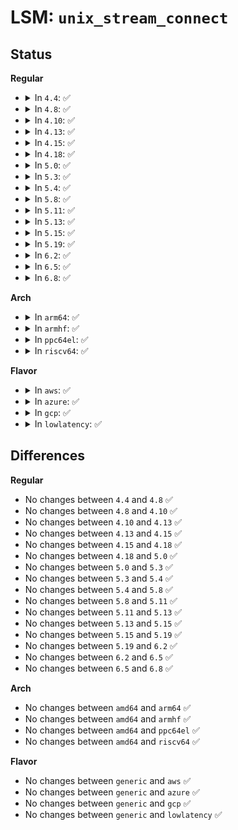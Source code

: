 # LSM: <code>unix_stream_connect</code>

## Status
<b>Regular</b>
<ul>
<li>
<details>
<summary>In <code>4.4</code>: ✅</summary>

```c
int security_unix_stream_connect(struct sock *sock, struct sock *other, struct sock *newsk);
```
</details>
</li>
<li>
<details>
<summary>In <code>4.8</code>: ✅</summary>

```c
int security_unix_stream_connect(struct sock *sock, struct sock *other, struct sock *newsk);
```
</details>
</li>
<li>
<details>
<summary>In <code>4.10</code>: ✅</summary>

```c
int security_unix_stream_connect(struct sock *sock, struct sock *other, struct sock *newsk);
```
</details>
</li>
<li>
<details>
<summary>In <code>4.13</code>: ✅</summary>

```c
int security_unix_stream_connect(struct sock *sock, struct sock *other, struct sock *newsk);
```
</details>
</li>
<li>
<details>
<summary>In <code>4.15</code>: ✅</summary>

```c
int security_unix_stream_connect(struct sock *sock, struct sock *other, struct sock *newsk);
```
</details>
</li>
<li>
<details>
<summary>In <code>4.18</code>: ✅</summary>

```c
int security_unix_stream_connect(struct sock *sock, struct sock *other, struct sock *newsk);
```
</details>
</li>
<li>
<details>
<summary>In <code>5.0</code>: ✅</summary>

```c
int security_unix_stream_connect(struct sock *sock, struct sock *other, struct sock *newsk);
```
</details>
</li>
<li>
<details>
<summary>In <code>5.3</code>: ✅</summary>

```c
int security_unix_stream_connect(struct sock *sock, struct sock *other, struct sock *newsk);
```
</details>
</li>
<li>
<details>
<summary>In <code>5.4</code>: ✅</summary>

```c
int security_unix_stream_connect(struct sock *sock, struct sock *other, struct sock *newsk);
```
</details>
</li>
<li>
<details>
<summary>In <code>5.8</code>: ✅</summary>

```c
int security_unix_stream_connect(struct sock *sock, struct sock *other, struct sock *newsk);
```
</details>
</li>
<li>
<details>
<summary>In <code>5.11</code>: ✅</summary>

```c
int security_unix_stream_connect(struct sock *sock, struct sock *other, struct sock *newsk);
```
</details>
</li>
<li>
<details>
<summary>In <code>5.13</code>: ✅</summary>

```c
int security_unix_stream_connect(struct sock *sock, struct sock *other, struct sock *newsk);
```
</details>
</li>
<li>
<details>
<summary>In <code>5.15</code>: ✅</summary>

```c
int security_unix_stream_connect(struct sock *sock, struct sock *other, struct sock *newsk);
```
</details>
</li>
<li>
<details>
<summary>In <code>5.19</code>: ✅</summary>

```c
int security_unix_stream_connect(struct sock *sock, struct sock *other, struct sock *newsk);
```
</details>
</li>
<li>
<details>
<summary>In <code>6.2</code>: ✅</summary>

```c
int security_unix_stream_connect(struct sock *sock, struct sock *other, struct sock *newsk);
```
</details>
</li>
<li>
<details>
<summary>In <code>6.5</code>: ✅</summary>

```c
int security_unix_stream_connect(struct sock *sock, struct sock *other, struct sock *newsk);
```
</details>
</li>
<li>
<details>
<summary>In <code>6.8</code>: ✅</summary>

```c
int security_unix_stream_connect(struct sock *sock, struct sock *other, struct sock *newsk);
```
</details>
</li>
</ul>
<b>Arch</b>
<ul>
<li>
<details>
<summary>In <code>arm64</code>: ✅</summary>

```c
int security_unix_stream_connect(struct sock *sock, struct sock *other, struct sock *newsk);
```
</details>
</li>
<li>
<details>
<summary>In <code>armhf</code>: ✅</summary>

```c
int security_unix_stream_connect(struct sock *sock, struct sock *other, struct sock *newsk);
```
</details>
</li>
<li>
<details>
<summary>In <code>ppc64el</code>: ✅</summary>

```c
int security_unix_stream_connect(struct sock *sock, struct sock *other, struct sock *newsk);
```
</details>
</li>
<li>
<details>
<summary>In <code>riscv64</code>: ✅</summary>

```c
int security_unix_stream_connect(struct sock *sock, struct sock *other, struct sock *newsk);
```
</details>
</li>
</ul>
<b>Flavor</b>
<ul>
<li>
<details>
<summary>In <code>aws</code>: ✅</summary>

```c
int security_unix_stream_connect(struct sock *sock, struct sock *other, struct sock *newsk);
```
</details>
</li>
<li>
<details>
<summary>In <code>azure</code>: ✅</summary>

```c
int security_unix_stream_connect(struct sock *sock, struct sock *other, struct sock *newsk);
```
</details>
</li>
<li>
<details>
<summary>In <code>gcp</code>: ✅</summary>

```c
int security_unix_stream_connect(struct sock *sock, struct sock *other, struct sock *newsk);
```
</details>
</li>
<li>
<details>
<summary>In <code>lowlatency</code>: ✅</summary>

```c
int security_unix_stream_connect(struct sock *sock, struct sock *other, struct sock *newsk);
```
</details>
</li>
</ul>

## Differences
<b>Regular</b>
<ul>
<li>
No changes between <code>4.4</code> and <code>4.8</code> ✅
</li>
<li>
No changes between <code>4.8</code> and <code>4.10</code> ✅
</li>
<li>
No changes between <code>4.10</code> and <code>4.13</code> ✅
</li>
<li>
No changes between <code>4.13</code> and <code>4.15</code> ✅
</li>
<li>
No changes between <code>4.15</code> and <code>4.18</code> ✅
</li>
<li>
No changes between <code>4.18</code> and <code>5.0</code> ✅
</li>
<li>
No changes between <code>5.0</code> and <code>5.3</code> ✅
</li>
<li>
No changes between <code>5.3</code> and <code>5.4</code> ✅
</li>
<li>
No changes between <code>5.4</code> and <code>5.8</code> ✅
</li>
<li>
No changes between <code>5.8</code> and <code>5.11</code> ✅
</li>
<li>
No changes between <code>5.11</code> and <code>5.13</code> ✅
</li>
<li>
No changes between <code>5.13</code> and <code>5.15</code> ✅
</li>
<li>
No changes between <code>5.15</code> and <code>5.19</code> ✅
</li>
<li>
No changes between <code>5.19</code> and <code>6.2</code> ✅
</li>
<li>
No changes between <code>6.2</code> and <code>6.5</code> ✅
</li>
<li>
No changes between <code>6.5</code> and <code>6.8</code> ✅
</li>
</ul>
<b>Arch</b>
<ul>
<li>
No changes between <code>amd64</code> and <code>arm64</code> ✅
</li>
<li>
No changes between <code>amd64</code> and <code>armhf</code> ✅
</li>
<li>
No changes between <code>amd64</code> and <code>ppc64el</code> ✅
</li>
<li>
No changes between <code>amd64</code> and <code>riscv64</code> ✅
</li>
</ul>
<b>Flavor</b>
<ul>
<li>
No changes between <code>generic</code> and <code>aws</code> ✅
</li>
<li>
No changes between <code>generic</code> and <code>azure</code> ✅
</li>
<li>
No changes between <code>generic</code> and <code>gcp</code> ✅
</li>
<li>
No changes between <code>generic</code> and <code>lowlatency</code> ✅
</li>
</ul>
